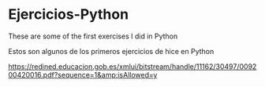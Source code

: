 # Ejercicios-Python

These are some of the first exercises I did in Python 

Estos son algunos de los primeros ejercicios de hice en Python

https://redined.educacion.gob.es/xmlui/bitstream/handle/11162/30497/009200420016.pdf?sequence=1&amp;isAllowed=y
